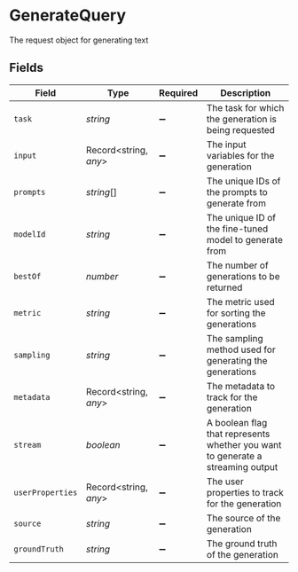 # GenerateQuery

The request object for generating text


## Fields

| Field                                                                          | Type                                                                           | Required                                                                       | Description                                                                    |
| ------------------------------------------------------------------------------ | ------------------------------------------------------------------------------ | ------------------------------------------------------------------------------ | ------------------------------------------------------------------------------ |
| `task`                                                                         | *string*                                                                       | :heavy_minus_sign:                                                             | The task for which the generation is being requested                           |
| `input`                                                                        | Record<string, *any*>                                                          | :heavy_minus_sign:                                                             | The input variables for the generation                                         |
| `prompts`                                                                      | *string*[]                                                                     | :heavy_minus_sign:                                                             | The unique IDs of the prompts to generate from                                 |
| `modelId`                                                                      | *string*                                                                       | :heavy_minus_sign:                                                             | The unique ID of the fine-tuned model to generate from                         |
| `bestOf`                                                                       | *number*                                                                       | :heavy_minus_sign:                                                             | The number of generations to be returned                                       |
| `metric`                                                                       | *string*                                                                       | :heavy_minus_sign:                                                             | The metric used for sorting the generations                                    |
| `sampling`                                                                     | *string*                                                                       | :heavy_minus_sign:                                                             | The sampling method used for generating the generations                        |
| `metadata`                                                                     | Record<string, *any*>                                                          | :heavy_minus_sign:                                                             | The metadata to track for the generation                                       |
| `stream`                                                                       | *boolean*                                                                      | :heavy_minus_sign:                                                             | A boolean flag that represents whether you want to generate a streaming output |
| `userProperties`                                                               | Record<string, *any*>                                                          | :heavy_minus_sign:                                                             | The user properties to track for the generation                                |
| `source`                                                                       | *string*                                                                       | :heavy_minus_sign:                                                             | The source of the generation                                                   |
| `groundTruth`                                                                  | *string*                                                                       | :heavy_minus_sign:                                                             | The ground truth of the generation                                             |